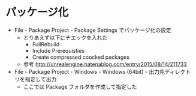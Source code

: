 ﻿# パッケージ化

* File - Package Project - Package Settings でパッケージ化の設定
  * とりあえず以下にチエックを入れた
    * FullRebuild
    * Include Prerequisties
    * Create compressed coocked packages
  * 参考 http://unrealengine.hatenablog.com/entry/2015/08/14/211733
* File - Package Project - Windows - Windows (64bit) - 出力先ディレクトリを指定して出力
  * ここでは Package フォルダを作成して指定した